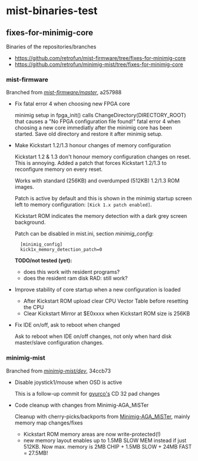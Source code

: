 # mist-binaries-test

## fixes-for-minimig-core
Binaries of the repositories/branches
* https://github.com/retrofun/mist-firmware/tree/fixes-for-minimig-core
* https://github.com/retrofun/minimig-mist/tree/fixes-for-minimig-core

### mist-firmware

Branched from [_mist-firmware/master_](https://github.com/mist-devel/mist-firmware), a257988

* Fix fatal error 4 when choosing new FPGA core

  minimig setup in fpga_init() calls ChangeDirectory(DIRECTORY_ROOT) that
  causes a "No FPGA configuration file found!" fatal error 4 when choosing
  a new core immediatly after the minimig core has been started. Save old
  directory and restore it after minimig setup.

* Make Kickstart 1.2/1.3 honour changes of memory configuration

  Kickstart 1.2 & 1.3 don't honour memory configuration changes on reset.
  This is annoying. Added a patch that forces Kickstart 1.2/1.3 to reconfigure memory on every reset.

  Works with standard (256KB) and overdumped (512KB) 1.2/1.3 ROM images.

  Patch is active by default and this is shown in the minimig startup screen left
  to memory configuration: ``[Kick 1.x patch enabled]``.

  Kickstart ROM indicates the memory detection with a dark grey screen background.

  Patch can be disabled in mist.ini, section _minimig_config_:

        [minimig_config]
        kick1x_memory_detection_patch=0

  **TODO/not tested (yet):**
  * does this work with resident programs?
  * does the resident ram disk RAD: still work?

* Improve stability of core startup when a new configuration is loaded

  * After Kickstart ROM upload clear CPU Vector Table before resetting the CPU
  * Clear Kickstart Mirror at $E0xxxx when Kickstart ROM size is 256KB

* Fix IDE on/off, ask to reboot when changed

  Ask to reboot when IDE on/off changes, not only when hard disk master/slave configuration changes.

### minimig-mist

Branched from [_minimig-mist/dev_](https://github.com/rkrajnc/minimig-mist/tree/dev), 34ccb73

* Disable joystick1/mouse when OSD is active

  This is a follow-up commit for [gyurco's](https://github.com/gyurco/minimig-mist/tree/dev) CD 32 pad changes
* Code cleanup with changes from Minimig-AGA_MiSTer

  Cleanup with cherry-picks/backports from [Minimig-AGA_MiSTer](https://github.com/MiSTer-devel/Minimig-AGA_MiSTer), mainly memory map changes/fixes
  * Kickstart ROM memory areas are now write-protected(!)
  * new memory layout enables up to 1.5MB SLOW MEM instead if just 512KB.
  Now max. memory is 2MB CHIP + 1.5MB SLOW + 24MB FAST = 27.5MB!
